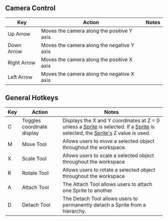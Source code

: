 ## Camera Control

| Key         | Action                                     | Notes |
|-------------|--------------------------------------------|-------|
| Up Arrow    | Moves the camera along the positive Y axis |       |
| Down Arrow  | Moves the camera along the negative Y axis |       |
| Right Arrow | Moves the camera along the positive X axis |       |
| Left Arrow  | Moves the camera along the negative X axis |       |

## General Hotkeys

| Key | Action                     | Notes                                                                                                                                                                                                                                                                |
|-----|----------------------------|----------------------------------------------------------------------------------------------------------------------------------------------------------------------------------------------------------------------------------------------------------------------|
| C   | Toggles coordinate display | Displays the X and Y coordinates at Z = 0 unless a [Sprite](/frb/docs/index.php?title=Sprite "Sprite") is selected. If a [Sprite](/frb/docs/index.php?title=Sprite "Sprite") is selected, the [Sprite's](/frb/docs/index.php?title=Sprite "Sprite") Z value is used. |
| M   | Move Tool                  | Allows users to move a selected object throughout the workspace.                                                                                                                                                                                                     |
| X   | Scale Tool                 | Allows users to scale a selected object throughout the workspace                                                                                                                                                                                                     |
| R   | Rotate Tool                | Allows users to rotate a selected object throughout the workspace                                                                                                                                                                                                    |
| A   | Attach Tool                | The Attach Tool allows users to attach one Sprite to another                                                                                                                                                                                                         |
| D   | Detach Tool                | The Detach Tool allows users to permanently detach a Sprite from a hierarchy.                                                                                                                                                                                        |

